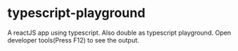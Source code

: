 # typescript-playground

<p> A reactJS app using typescript. Also double as typescript playground.
    Open developer tools(Press F12) to see the output. 
</p>
